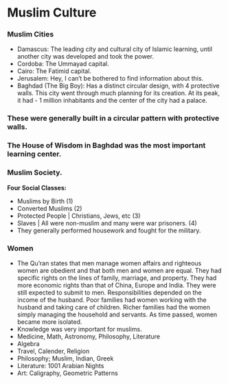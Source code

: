# Muslim Culture
### Muslim Cities
- Damascus: The leading city and cultural city of Islamic learning, until another city was developed and took the power.
- Cordoba: The Ummayad capital.
- Cairo: The Fatimid capital.
- Jerusalem: Hey, I can’t be bothered to find information about this.
- Baghdad (The Big Boy): Has a distinct circular design, with 4 protective walls. This city went through much planning for its creation. At its peak, it had - 1 million inhabitants and the center of the city had a palace.

### These were generally built in a circular pattern with protective walls.
### The House of Wisdom in Baghdad was the most important learning center.
### Muslim Society.
**Four Social Classes:**
- Muslims by Birth (1)
- Converted Muslims (2)
- Protected People | Christians, Jews, etc (3)
- Slaves | All were non-muslim and many were war prisoners. (4)
- They generally performed housework and fought for the military.
### **Women**
- The Qu’ran states that men manage women affairs and righteous women are obedient and that both men and women are equal. They had specific rights on the lines of family, marriage, and property. They had more economic rights than that of China, Europe and India. They were still expected to submit to men.
Responsibilities depended on the income of the husband. Poor families had women working with the husband and taking care of children. Richer families had the women simply managing the household and servants. 
As time passed, women became more isolated. 
- Knowledge was very important for muslims.
- Medicine, Math, Astronomy, Philosophy, Literature
- Algebra
- Travel, Calender, Religion
- Philosophy; Muslim, Indian, Greek
- Literature: 1001 Arabian Nights
- Art: Caligraphy, Geometric Patterns 
